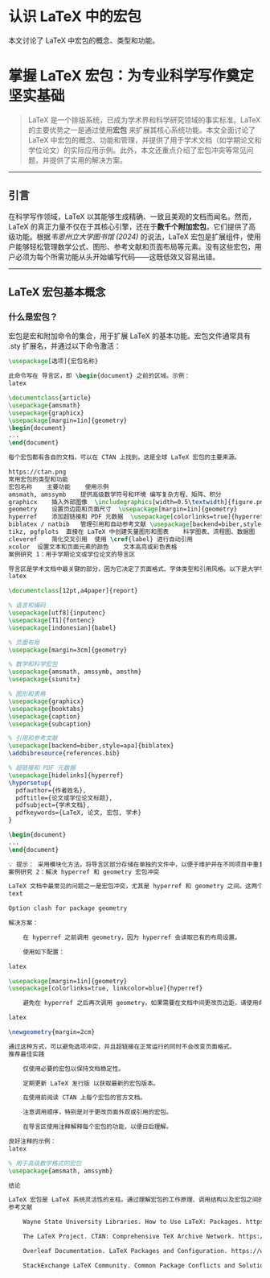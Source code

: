 # 认识 LaTeX 中的宏包


本文讨论了 LaTeX 中宏包的概念、类型和功能。

<!--more-->

# 掌握 LaTeX 宏包：为专业科学写作奠定坚实基础

> LaTeX 是一个排版系统，已成为学术界和科学研究领域的事实标准。LaTeX 的主要优势之一是通过使用**宏包** 来扩展其核心系统功能。本文全面讨论了 LaTeX 中宏包的概念、功能和管理，并提供了用于学术文档（如学期论文和学位论文）的实际应用示例。此外，本文还重点介绍了宏包冲突等常见问题，并提供了实用的解决方案。

---

## 引言

在科学写作领域，LaTeX 以其能够生成精确、一致且美观的文档而闻名。然而，LaTeX 的真正力量不仅在于其核心引擎，还在于**数千个附加宏包**，它们提供了高级功能。根据*韦恩州立大学图书馆 (2024)* 的说法，LaTeX 宏包是扩展组件，使用户能够轻松管理数学公式、图形、参考文献和页面布局等元素。没有这些宏包，用户必须为每个所需功能从头开始编写代码——这既低效又容易出错。

---

## LaTeX 宏包基本概念

### 什么是宏包？

宏包是宏和附加命令的集合，用于扩展 LaTeX 的基本功能。宏包文件通常具有 .sty 扩展名，并通过以下命令激活：

```latex
\usepackage[选项]{宏包名称}

此命令写在 导言区，即 \begin{document} 之前的区域。示例：
latex

\documentclass{article}
\usepackage{amsmath}
\usepackage{graphicx}
\usepackage[margin=1in]{geometry}
\begin{document}
...
\end{document}

每个宏包都有各自的文档，可以在 CTAN 上找到，这是全球 LaTeX 宏包的主要来源。

https://ctan.png
常用宏包的类型和功能
宏包名称	主要功能	使用示例
amsmath, amssymb	提供高级数学符号和环境	编写复杂方程、矩阵、积分
graphicx	插入外部图像	\includegraphics[width=0.5\textwidth]{figure.png}
geometry	设置页边距和页面尺寸	\usepackage[margin=1in]{geometry}
hyperref	添加超链接和 PDF 元数据	\usepackage[colorlinks=true]{hyperref}
biblatex / natbib	管理引用和自动参考文献	\usepackage[backend=biber,style=apa]{biblatex}
tikz, pgfplots	直接在 LaTeX 中创建矢量图形和图表	科学图表、流程图、数据图
cleveref	简化交叉引用	使用 \cref{label} 进行自动引用
xcolor	设置文本和页面元素的颜色	文本高亮或彩色表格
案例研究 1：用于学期论文或学位论文的导言区

导言区是学术文档中最关键的部分，因为它决定了页面格式、字体类型和引用风格。以下是大学学术作品中常用的导言区示例：
latex

\documentclass[12pt,a4paper]{report}

% 语言和编码
\usepackage[utf8]{inputenc}
\usepackage[T1]{fontenc}
\usepackage[indonesian]{babel}

% 页面布局
\usepackage[margin=3cm]{geometry}

% 数学和科学宏包
\usepackage{amsmath, amssymb, amsthm}
\usepackage{siunitx}

% 图形和表格
\usepackage{graphicx}
\usepackage{booktabs}
\usepackage{caption}
\usepackage{subcaption}

% 引用和参考文献
\usepackage[backend=biber,style=apa]{biblatex}
\addbibresource{references.bib}

% 超链接和 PDF 元数据
\usepackage[hidelinks]{hyperref}
\hypersetup{
  pdfauthor={作者姓名},
  pdftitle={论文或学位论文标题},
  pdfsubject={学术文档},
  pdfkeywords={LaTeX, 论文, 宏包, 学术}
}

\begin{document}
...
\end{document}

💡 提示： 采用模块化方法，将导言区部分存储在单独的文件中，以便于维护并在不同项目中重复使用。
案例研究 2：解决 hyperref 和 geometry 宏包冲突

LaTeX 文档中最常见的问题之一是宏包冲突，尤其是 hyperref 和 geometry 之间。这两个宏包经常处理页面布局元素和 PDF 元数据，可能导致如下错误信息：
text

Option clash for package geometry

解决方案：

    在 hyperref 之前调用 geometry，因为 hyperref 会读取已有的布局设置。

    使用如下配置：

latex

\usepackage[margin=1in]{geometry}
\usepackage[colorlinks=true, linkcolor=blue]{hyperref}

    避免在 hyperref 之后再次调用 geometry。如果需要在文档中间更改页边距，请使用命令：

latex

\newgeometry{margin=2cm}

通过这种方式，可以避免选项冲突，并且超链接在正常运行的同时不会改变页面格式。
推荐最佳实践

    仅使用必要的宏包以保持文档稳定性。

    定期更新 LaTeX 发行版 以获取最新的宏包版本。

    在使用前阅读 CTAN 上每个宏包的官方文档。

    注意调用顺序，特别是对于更改页面外观或引用的宏包。

    在导言区使用注释解释每个宏包的功能，以便日后理解。

良好注释的示例：
latex

% 用于高级数学格式的宏包
\usepackage{amsmath, amssymb}

结论

LaTeX 宏包是 LaTeX 系统灵活性的支柱。通过理解宏包的工作原理、调用结构以及宏包之间的潜在冲突，用户可以创建整洁、专业且高效的学术文档。无论是用于学期论文、学位论文还是科学出版物，掌握宏包都是迈向数字化学术环境中最佳生产力的重要一步。
参考文献

    Wayne State University Libraries. How to Use LaTeX: Packages. https://guides.lib.wayne.edu/latex/packages

    The LaTeX Project. CTAN: Comprehensive TeX Archive Network. https://ctan.org

    Overleaf Documentation. LaTeX Packages and Configuration. https://www.overleaf.com/learn

    StackExchange LaTeX Community. Common Package Conflicts and Solutions. https://tex.stackexchange.com
